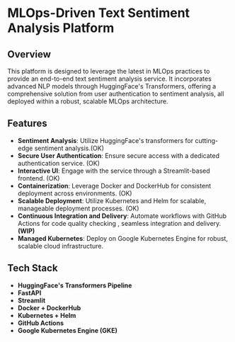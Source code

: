 
# MLOps-Driven Text Sentiment Analysis Platform

## Overview
This platform is designed to leverage the latest in MLOps practices to provide an end-to-end text sentiment analysis service. It incorporates advanced NLP models through HuggingFace's Transformers, offering a comprehensive solution from user authentication to sentiment analysis, all deployed within a robust, scalable MLOps architecture.


## Features
- **Sentiment Analysis**: Utilize HuggingFace's transformers for cutting-edge sentiment analysis.(OK)
- **Secure User Authentication**: Ensure secure access with a dedicated authentication service. (OK)
- **Interactive UI**: Engage with the service through a Streamlit-based frontend. (OK)
- **Containerization**: Leverage Docker and DockerHub for consistent deployment across environments. (OK)
- **Scalable Deployment**: Utilize Kubernetes and Helm for scalable, manageable deployment processes. (OK)
- **Continuous Integration and Delivery**: Automate workflows with GitHub Actions for code quality checking , seamless integration and delivery. **(WIP)**
- **Managed Kubernetes**: Deploy on Google Kubernetes Engine for robust, scalable cloud infrastructure.

## Tech Stack
- **HuggingFace's Transformers Pipeline**
- **FastAPI**
- **Streamlit**
- **Docker + DockerHub**
- **Kubernetes + Helm**
- **GitHub Actions**
- **Google Kubernetes Engine (GKE)**